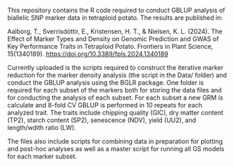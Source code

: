 This repository contains the R code required to conduct GBLUP analysis of biallelic SNP marker data in tetraploid potato. The results are published in:

Aalborg, T., Sverrisdóttir, E., Kristensen, H. T., & Nielsen, K. L. (2024). The Effect of Marker Types and Density on Genomic Prediction and GWAS of Key Performance Traits in Tetraploid Potato. Frontiers in Plant Science, 15(1340189). https://doi.org/10.3389/fpls.2024.1340189

Currently uploaded is the scripts required to construct the iterative marker reduction for the marker density analysis (the script in the Data/ folder) and conduct the GBLUP analysis using the BGLR package. One folder is required for each subset of the markers both for storing the data files and for conducting the analysis of each subset. For each subset a new GRM is calculate and 8-fold CV GBLUP is performed in 10 repeats for each analyzed trait. The traits include chipping quality (GIC), dry matter content (TP2), starch content (SP2), senescence (NDV), yield (UU2), and length/wdith ratio (LW).

The files also include scripts for combining data in preparation for plotting and post-hoc analyses as well as a master script for running all GS models for each marker subset. 
